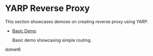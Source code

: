 YARP Reverse Proxy 
===========

This section showcases demoes on creating reverse proxy using YARP.

* [Basic Demo](/projects/yarp/basic-demo)
    
    Basic demo showcasing simple routing.

dotnet6
